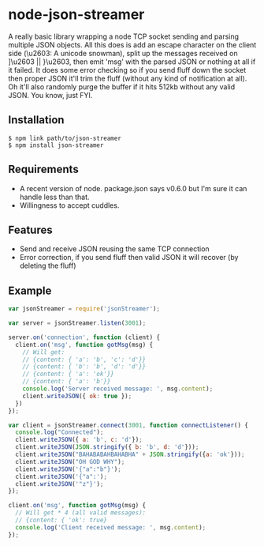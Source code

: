 # node-json-streamer
A really basic library wrapping a node TCP socket sending and parsing multiple JSON objects.
All this does is add an escape character on the client side (\u2603: A unicode snowman), split up the messages received on ]\u2603 || }\u2603, then emit 'msg' with the parsed JSON or nothing at all if it failed.
It does some error checking so if you send fluff down the socket then proper JSON it'll trim the fluff (without any kind of notification at all).
Oh it'll also randomly purge the buffer if it hits 512kb without any valid JSON. You know, just FYI.

## Installation
    $ npm link path/to/json-streamer
    $ npm install json-streamer

## Requirements
- A recent version of node. package.json says v0.6.0 but I'm sure it can handle less than that.
- Willingness to accept cuddles.

## Features
- Send and receive JSON reusing the same TCP connection
- Error correction, if you send fluff then valid JSON it will recover (by deleting the fluff)

## Example

```javascript
var jsonStreamer = require('jsonStreamer');

var server = jsonStreamer.listen(3001);

server.on('connection', function (client) {
  client.on('msg', function gotMsg(msg) {
    // Will get:
    // {content: { 'a': 'b', 'c': 'd'}}
    // {content: { 'b': 'b', 'd': 'd'}}
    // {content: { 'a': 'ok'}}
    // {content: { 'a': 'b'}}
    console.log('Server received message: ', msg.content);
    client.writeJSON({ ok: true });
  })
});

var client = jsonStreamer.connect(3001, function connectListener() {
  console.log("Connected");
  client.writeJSON({ a: 'b', c: 'd'});
  client.writeJSON(JSON.stringify({ b: 'b', d: 'd'}));
  client.writeJSON("BAHABABAHBAHABHA" + JSON.stringify({a: 'ok'}));
  client.writeJSON("OH GOD WHY");
  client.writeJSON('{"a":"b"}');
  client.writeJSON('{"a":');
  client.writeJSON('"z"}');
});

client.on('msg', function gotMsg(msg) {
  // Will get * 4 (all valid messages):
  // {content: { 'ok': true}
  console.log('Client received message: ', msg.content);
});
```
